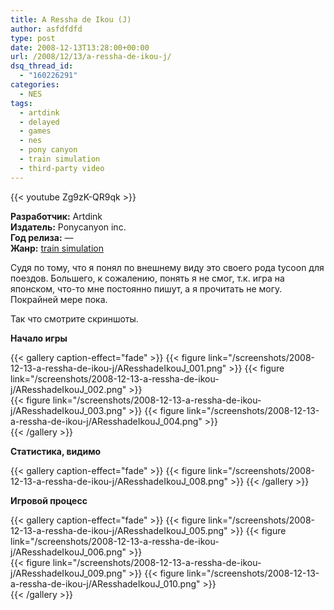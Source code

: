 ```yaml
---
title: A Ressha de Ikou (J)
author: asfdfdfd
type: post
date: 2008-12-13T13:28:00+00:00
url: /2008/12/13/a-ressha-de-ikou-j/
dsq_thread_id:
  - "160226291"
categories:
  - NES
tags:
  - artdink
  - delayed
  - games
  - nes
  - pony canyon
  - train simulation
  - third-party video
---
```

{{< youtube Zg9zK-QR9qk >}}

**Разработчик:** Artdink  
**Издатель:** Ponycanyon inc.  
**Год релиза:** —  
**Жанр:** [train simulation](http://en.wikipedia.org/wiki/Vehicle_simulation_game) 

Судя по тому, что я понял по внешнему виду это своего рода tycoon для поездов. Большего, к сожалению, понять я не смог, т.к. игра на японском, что-то мне постоянно пишут, а я прочитать не могу. Покрайней мере пока.

Так что смотрите скриншоты.

<!--more-->

**Начало игры**

{{< gallery caption-effect="fade" >}}
  {{< figure link="/screenshots/2008-12-13-a-ressha-de-ikou-j/AResshadeIkouJ_001.png" >}}
  {{< figure link="/screenshots/2008-12-13-a-ressha-de-ikou-j/AResshadeIkouJ_002.png" >}}  
  {{< figure link="/screenshots/2008-12-13-a-ressha-de-ikou-j/AResshadeIkouJ_003.png" >}}
  {{< figure link="/screenshots/2008-12-13-a-ressha-de-ikou-j/AResshadeIkouJ_004.png" >}}    
{{< /gallery >}}   

**Статистика, видимо**

{{< gallery caption-effect="fade" >}}
  {{< figure link="/screenshots/2008-12-13-a-ressha-de-ikou-j/AResshadeIkouJ_008.png" >}}
{{< /gallery >}}   

**Игровой процесс**

{{< gallery caption-effect="fade" >}}
  {{< figure link="/screenshots/2008-12-13-a-ressha-de-ikou-j/AResshadeIkouJ_005.png" >}}
  {{< figure link="/screenshots/2008-12-13-a-ressha-de-ikou-j/AResshadeIkouJ_006.png" >}}  
  {{< figure link="/screenshots/2008-12-13-a-ressha-de-ikou-j/AResshadeIkouJ_009.png" >}}
  {{< figure link="/screenshots/2008-12-13-a-ressha-de-ikou-j/AResshadeIkouJ_010.png" >}}    
{{< /gallery >}}   
